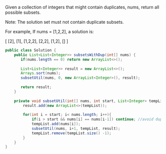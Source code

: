 Given a collection of integers that might contain duplicates, nums, return all possible subsets.

Note: The solution set must not contain duplicate subsets.

For example,
If nums = [1,2,2], a solution is:

[
  [2],
  [1],
  [1,2,2],
  [2,2],
  [1,2],
  []
]

```java
public class Solution {
    public List<List<Integer>> subsetsWithDup(int[] nums) {
       if(nums.length == 0) return new ArrayList<>();
       
       List<List<Integer>> result = new ArrayList<>();
       Arrays.sort(nums);
       subsetUtil(nums, 0, new ArrayList<Integer>(), result);
       
       return result;
    }
    
    private void subsetUtil(int[] nums, int start, List<Integer> tempList, List<List<Integer>> result){
        result.add(new ArrayList<>(tempList));
        
        for(int i = start; i< nums.length; i++){
            if(i > start && nums[i] == nums[i-1]) continue; //avoid duplicates
            tempList.add(nums[i]);
            subsetUtil(nums, i+1, tempList, result);
            tempList.remove(tempList.size() -1);
        }
    }
}
```
